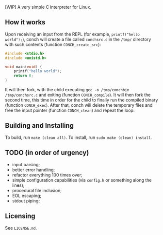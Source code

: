 [WIP] A very simple C interpreter for Linux.

## How it works

Upon receiving an input from the REPL (for example, ```printf("hello world");```), conch will create a file called ```conchsrc.c``` in the ```/tmp/``` directory with such contents (function ```CONCH_create_src```):

```c
#include <stdio.h>
#include <unistd.h>

void main(void) {
    printf("hello world");
    return 0;
}
```

It will then fork, with the child executing ```gcc -o /tmp/conchbin /tmp/conchsrc.c``` and exiting (function ```CONCH_compile```). It will then fork the second time, this time in order for the child to finally run the compiled binary (function ```CONCH_exec```). After that, conch will delete the temporary files and free the input pointer (function ```CONCH_clean```) and repeat the loop.  

## Building and Installing

To build, run ```make (clean all)```.
To install, run ```sudo make (clean) install```.

## TODO (in order of urgency)

* input parsing;
* better error handling;
* refactor everything 100 times over;
* simple configuration capabilities (via ```config.h``` or something along the lines);
* procedural file inclusion;
* EOL escaping;
* stdout piping;

## Licensing

See ```LICENSE.md```.

